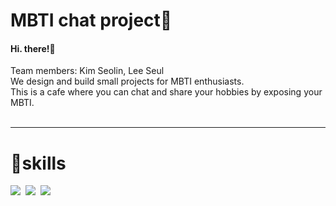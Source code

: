 # MBTI chat project🚀
	
<h4>Hi. there!&#128075;</h4>
Team members: Kim Seolin, Lee Seul<br/>
We design and build small projects for MBTI enthusiasts.<br/>
This is a cafe where you can chat and share your hobbies by exposing your MBTI.<br/>
<br/>
<hr>
  <h1>🔧skills</h1>  
<img src="https://img.shields.io/badge/Spring-00bf00?style=flat-square&logo=Spring&logoColor=white"/></a>&nbsp
<img src="https://img.shields.io/badge/HTML5-ff7f00?style=flat-square&logo=HTML5&logoColor=white"/></a>&nbsp 
<img src="https://img.shields.io/badge/쓰고자하는_텍스트-컬러코드?style=flat-square&logo=simpleicons에서_아이콘이름&logoColor=white"/></a>&nbsp 
